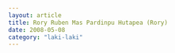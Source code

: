 ```yaml
---
layout: article
title: Rory Ruben Mas Pardinpu Hutapea (Rory)
date: 2008-05-08 
category: "laki-laki"
---
```

